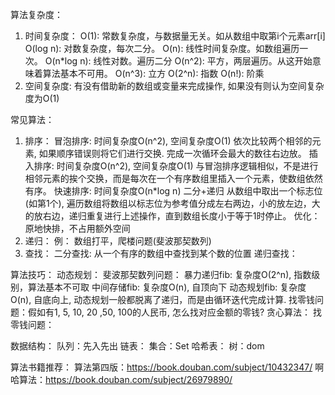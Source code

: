 算法复杂度：
1. 时间复杂度：
    O(1): 常数复杂度，与数据量无关。如从数组中取第i个元素arr[i]
    O(log n): 对数复杂度，每次二分。
    O(n): 线性时间复杂度。如数组遍历一次。
    O(n*log n): 线性对数。遍历二分
    O(n^2): 平方，两层遍历。从这开始意味着算法基本不可用。
    O(n^3): 立方
    O(2^n): 指数
    O(n!): 阶乘
2. 空间复杂度:
    有没有借助新的数组或变量来完成操作, 如果没有则认为空间复杂度为O(1)

常见算法：
1. 排序：
    冒泡排序:  时间复杂度O(n^2), 空间复杂度O(1)
        依次比较两个相邻的元素, 如果顺序错误则将它们进行交换. 完成一次循环会最大的数往右边放。
    插入排序:  时间复杂度O(n^2), 空间复杂度O(1)
        与冒泡排序逻辑相似，不是进行相邻元素的挨个交换，而是每次在一个有序数组里插入一个元素，使数组依然有序。
    快速排序: 时间复杂度O(n*log n)
        二分+递归
        从数组中取出一个标志位(如第1个), 遍历数组将数组以标志位为参考值分成左右两边，小的放左边，大的放右边，递归重复进行上述操作，直到数组长度小于等于1时停止。
        优化：原地快排，不占用额外空间
2. 递归：
    例： 数组打平，爬楼问题(斐波那契数列)
3. 查找：
    二分查找: 从一个有序的数组中查找到某个数的位置
    递归查找：

算法技巧：
    动态规划：
        斐波那契数列问题：
            暴力递归fib: 复杂度O(2^n), 指数级别，算法基本不可取
            中间存储fib: 复杂度O(n), 自顶向下
            动态规划fib: 复杂度O(n), 自底向上, 动态规划一般都脱离了递归，而是由循环迭代完成计算.
        找零钱问题：假如有1, 5, 10, 20 ,50, 100的人民币, 怎么找对应金额的零钱?
    贪心算法：
        找零钱问题：

数据结构：
    队列：先入先出
    链表：
    集合：Set
    哈希表：
    树：dom
  

算法书籍推荐：
    算法第四版：https://book.douban.com/subject/10432347/
    啊哈算法：https://book.douban.com/subject/26979890/

